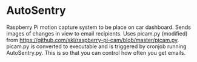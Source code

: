 # AutoSentry
Raspberry Pi motion capture system to be place on car dashboard. Sends images of changes in view to email recipients. Uses picam.py (modified) from https://github.com/skl/raspberry-pi-cam/blob/master/picam.py. picam.py is converted to executable and is triggered by cronjob running AutoSentry.py. This is so that you can control how often you get emails. 

